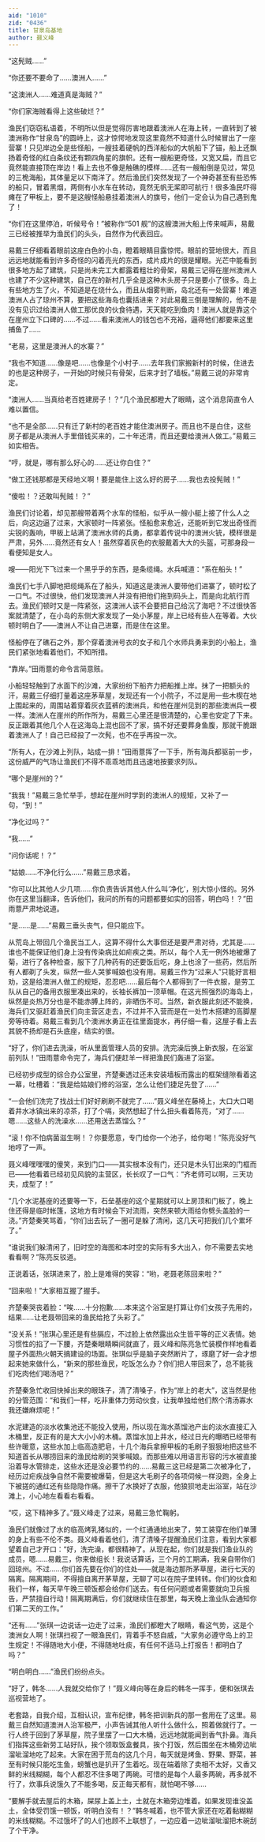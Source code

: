 ```yaml
---
aid: "1010"
zid: "0436"
title: 甘泉岛基地
author: 聂义峰
---
```


“这髡贼……”

“你还要不要命了……澳洲人……”

“这澳洲人……难道真是海贼？”

“你们家海贼看得上这些破烂？”

渔民们窃窃私语着，不明所以但是觉得厉害地跟着澳洲人在海上转，一直转到了被澳洲称作“甘泉岛”的圆峙上，这才惊愕地发现这里竟然不知道什么时候冒出了一座营寨！只见岸边全是些怪船，一艘挂着硬帆的西洋船似的大帆船下了锚，船上还飘扬着奇怪的红白条纹还有颗四角星的旗帜。还有一艘船更奇怪，又宽又扁，而且它竟然能直接顶在岸边！看上去也不像是触礁的模样……还有一艘船倒是见过，常见的三桅海船，其体量足以下南洋了。然后渔民们突然发现了一个神奇甚至有些恐怖的船只，冒着黑烟，两侧有小水车在转动，竟然无帆无桨即可航行！很多渔民吓得瘫在了甲板上，要不是这艘怪船悬挂着澳洲人的旗号，他们一定会认为自己遇到鬼了！

“你们在这里停泊，听候号令！”被称作“501 舰”的这艘澳洲大船上传来喊声，易戴三已经被推举为渔民们的头头，自然作为代表回应。

易戴三仔细看着眼前这座白色的小岛，瞪着眼睛目露惊愕。眼前的营地很大，而且远远地就能看到许多奇怪的闪着亮光的东西，成片成片的很是耀眼。光芒中能看到很多地方起了建筑，只是尚未完工大都露着粗壮的骨架，易戴三记得在崖州澳洲人也建了不少这种建筑，自己在的新村几乎全是这种木头房子只是要小了很多。岛上有些地方生了火，不知道是在烧什么，而且从烟雾判断，岛北还有一处营寨！难道澳洲人占了琼州不算，要把这些海岛也囊括进来？对此易戴三倒是理解的，他不是没有见识过给澳洲人做工那优良的伙食待遇，天天能吃到鱼肉！澳洲人就是靠这个在崖州立下口碑的……不过……看来澳洲人的钱包也不充裕，逼得他们都要来这里捕鱼了……

“老易，这里是澳洲人的水寨？”

“我也不知道……像是吧……也像是个小村子……去年我们家搬新村的时候，住进去的也是这种房子，一开始的时候只有骨架，后来才封了墙板。”易戴三说的非常肯定。

“澳洲人……当真给老百姓建房子！？”几个渔民都瞪大了眼睛，这个消息简直令人难以置信。

“也不是全部……只有迁了新村的老百姓才能住澳洲房子。而且也不是白住，这些房子都是从澳洲人手里借钱买来的，二十年还清，而且还要给澳洲人做工。”易戴三如实相告。

“哼，就是，哪有那么好心的……还让你白住？”

“做工还钱那都是天经地义啊！要是能住上这么好的房子……我也去投髡贼！”

“傻啦！？还敢叫髡贼！？”

渔民们讨论着，却见那艘带着两个水车的怪船，似乎从一艘小艇上接了什么人之后，向这边逼了过来，大家顿时一阵紧张。怪船愈来愈近，还能听到它发出奇怪而尖锐的轰响，甲板上站满了澳洲水师的兵勇，都拿着传说中的澳洲火铳，模样很是严肃，另外……竟然还有女人！虽然穿着灰色的衣服戴着大大的头盔，可那身段一看便知是女人。

嗖——阳光下飞过来一个黑乎乎的东西，是条缆绳。水兵喊道：“系在船头！”

渔民们七手八脚地把缆绳系在了船头，知道这是澳洲人要带他们进寨了，顿时松了一口气。不过很快，他们发现澳洲人并没有把他们拖到码头上，而是向北航行而去。渔民们顿时又是一阵紧张，这澳洲人该不会要把自己给沉了海吧？不过很快答案就清楚了，在小岛的东侧大家发现了一处小茅屋，岸上已经有些人在等着。大伙顿时明白了——澳洲人不让自己进寨，而是住在这里。

怪船停在了礁石之外，那个穿着澳洲号衣的女子和几个水师兵勇来到的小船上，渔民们紧张地看着他们，不知所措。

“靠岸。”田雨薏的命令言简意赅。

小船轻轻触到了水面下的沙滩，大家纷纷下船齐力把船推上岸。抹了一把额头的汗，易戴三仔细打量着这座茅草屋，发现还有一个小院子，不过是用一些木楔在地上围起来的，周围站着穿着灰衣蓝裤的澳洲兵，和他在崖州见到的那些澳洲兵一模一样。澳洲人在崖州的所作所为，易戴三心里还是很清楚的，心里也安定了下来。反正跟着其他几个人在这海岛上混也回不了家，搞不好还要葬身鱼腹，那就干脆跟着澳洲人了！自己已经投了一次髡，也不在乎再投一次。

“所有人，在沙滩上列队，站成一排！”田雨薏挥了一下手，所有海兵都驱前一步，这份威严的气场让渔民们不得不乖乖地而且迅速地按要求列队。

“哪个是崖州的？”

“我我！”易戴三急忙举手，想起在崖州时学到的澳洲人的规矩，又补了一句，“到！”

“净化过吗？”

“我……”

“问你话呢！？”

“姑娘……不净化行么……”易戴三恳求着。

“你可以比其他人少几项……你负责告诉其他人什么叫‘净化’，别大惊小怪的。另外你在这里当翻译，告诉他们，我问的所有的问题都要如实的回答，明白吗！？”田雨薏严肃地说道。

“是……是……”易戴三垂头丧气，但只能应下。

从荒岛上带回几个渔民当工人，这算不得什么大事但还是要严肃对待，尤其是……谁也不能保证他们身上没有传染病比如疟疾之类。所以，每个人无一例外地被爆了菊，进行了各种检查，服下了几种药有的还要饭后吃，身上也涂了一些药，然后所有人都剃了头发，纵然一些人哭爹喊娘也没有用。易戴三作为“过来人”只能好言相劝，这是给澳洲人做工的规矩，忍忍吧……最后每个人都得到了一件衣服，是劳工队从自己的备用衣服里凑出来的，长袖长裤加一顶草帽。在这光照强烈的海岛上，纵然是炎热万分也是不能赤膊上阵的，非晒伤不可。当然，新衣服此刻还不能换，海兵们又驱赶着渔民们向主营区走去，不过并不入营而是在一处竹木搭建的高脚屋旁等待着。易戴三看到几个澳洲水勇正在往里面提水，再仔细一看，这屋子看上去其貌不扬却是石头底座，结实的很。

“好了，你们进去洗澡，听从里面管理人员的安排。洗完澡后换上新衣服，在浴室前列队！”田雨薏命令完了，海兵们便赶羊一样把渔民们轰进了浴室。

已经初步成型的综合办公室里，齐楚秦透过还未安装墙板而露出的框架缝隙看着这一幕，吐槽着：“我是给姑娘们修的浴室，怎么让他们捷足先登了……”

“一会他们洗完了找战士们好好刷刷不就完了……”聂义峰坐在藤椅上，大口大口喝着井水冰镇出来的凉茶，打了个嗝，突然想起了什么扭头看着陈亮，“对了……嗯……这些人的洗澡水……还用送去蒸馏么？”

“滚！你不怕病菌滋生啊！？你要愿意，专门给你一个池子，给你喝！”陈亮没好气地哼了一声。

聂义峰嘿嘿嘿的傻笑，来到门口——其实根本没有门，还只是木头钉出来的门框而已——他看着已经初见风貌的主营区，长长叹了一口气：“齐老师可以啊，三天功夫，成型了！”

“几个水泥基座的还要等一下，石垒基座的这个星期就可以上房顶和门板了，晚上住还得是临时帐篷，这地方有时候会下对流雨，突然来顿大雨给你劈头盖脸的一浇。”齐楚秦笑骂着，“你们出去玩了一圈可是躲了清闲，这几天可把我们几个累坏了。”

“谁说我们躲清闲了，旧时空的海图和本时空的实际有多大出入，你不需要去实地看看啊？”陈亮反驳道。

正说着话，张琪进来了，脸上是难得的笑容：“哟，老聂老陈回来啦？”

“回来啦！”大家相互握了握手。

齐楚秦哭丧着脸：“唉……十分抱歉……本来这个浴室是打算让你们女孩子先用的，结果……让老聂带回来的渔民给抢了头彩了。”

“没关系！”张琪心里还是有些膈应，不过脸上依然露出众生皆平等的正义表情。她习惯性的掐了一下腰，齐楚秦眼睛瞬间就直了，聂义峰和陈亮急忙装模作样地看着屋子外面热火朝天搞建设的场面。张琪似乎是脑子突然断片了，琢磨了好一会才想起来她来做什么，“新来的那些渔民，吃饭怎么办？你们把人带回来了，总不能我们吃肉他们喝汤吧？”

齐楚秦急忙收回快掉出来的眼珠子，清了清嗓子，作为“岸上的老大”，这当然是他的分管范围：“和我们一样，吃非重体力劳动伙食，让我单独给他们熬个清汤寡水我还嫌麻烦呢！”

水泥建造的淡水收集池还不能投入使用，所以现在海水蒸馏池产出的淡水直接汇入木桶里，反正有的是大大小小的木桶。蒸馏水加上井水，经过日光的曝晒已经带有些许暖意，这些水加上临高造肥皂，十几个海兵拿擦甲板的毛刷子狠狠地把这些不知道首长从哪捞回来的渔民给刷的哭爹喊娘。而那些难以用语言形容的污水被直接沿着导水管排走，这些水还是没必要节约的……易戴三这已经是第二次被净化了，经历过疟疾战争自然不需要被爆菊，但是这大毛刷子的各项伺候一样没跑，全身上下被搓的通红还有些隐隐作痛。擦干了水换好了衣服，他狼狈地走出浴室，站在沙滩上，小心地左看看右看看。

“哎，这下精神多了。”聂义峰走了过来，易戴三急忙鞠躬。

渔民们就像过了水的临高烤乳猪似的，一个红通通地出来了，劳工装穿在他们单薄的身上有些不伦不类。聂义峰看着他们，清了清嗓子提醒渔民们注意，看到大家都望着自己才开口：“好，洗完澡，都很精神了。从现在起，你们就是我们渔业队的成员，嗯……易戴三，你来做组长！我说话算话，三个月的工期满，我亲自带你们回琼州。不过……你们首先要在你们的住处——就是海边那所茅草屋，进行七天的隔离。隔离期间，不得擅自离开茅草屋，无聊了可以在院子里转转。你们的伙食和我们一样，每天早午晚三顿饭都会给你们送去。有任何问题或者需要就向卫兵报告，严禁擅自行动！隔离期满后，你们就继续住在那里，每天晚上渔业队会通知你们第二天的工作。”

“还有……”张琪一边说话一边走了过来，渔民们都瞪大了眼睛，看这气势，这是个澳洲女人啊！张琪扫视了一眼渔民们，背着手不怒自威，“大家务必遵守岛上的卫生规定！不得随地大小便，不得随地吐痰，有任何不适马上打报告！都明白了吗？”

“明白明白……”渔民们纷纷点头。

“好了，韩冬……人我就交给你了！”聂义峰向等在身后的韩冬一挥手，便和张琪去巡视营地了。

老套路，自我介绍，互相认识，宣布纪律，韩冬把训新兵的那一套用在了这里。易戴三自然知道澳洲人治军极严，小声告诫其他人听什么做什么，照着做就行了。一行人终于回到了茅草屋，院子里摆了一口大木桶，远远地就能闻到香气扑鼻。海兵们指挥这些新劳工站好队，挨个领取饭盒餐具，挨个打饭，然后围坐在木桶旁边呲溜呲溜地吃了起来。大家在困于荒岛的这几个月，每天就是烤鱼、野果、野菜，甚至有时候只能吃生鱼，螃蟹也是扒开了生着吃。现在端着除了卖相不太好，又香又鲜的米线糊糊，每个人都忍不住多喝了两碗。可惜的是每个人最多两碗，再多就不行了，炊事兵说饿久了不能多喝，反正每天都有，就怕喝不够……

“要解手就去屋后的木箱，屎尿上盖上土，土就在木箱旁边堆着。如果发现谁没盖土，全体受罚饿一顿饭，听明白没有！？”韩冬喊着，也不管大家还在吃着黏糊糊的米线糊糊。不过饿坏了的人们也顾不上联想了，一边应着一边呲溜呲溜把木碗刮了个干净。
